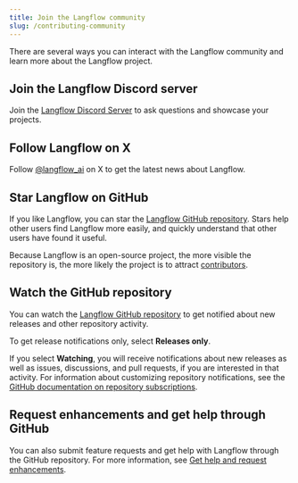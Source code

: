 ```yaml
---
title: Join the Langflow community
slug: /contributing-community
---
```


There are several ways you can interact with the Langflow community and learn more about the Langflow project.

## Join the Langflow Discord server

Join the [Langflow Discord Server](https://discord.gg/EqksyE2EX9) to ask questions and showcase your projects.

## Follow Langflow on X

Follow [@langflow_ai](https://twitter.com/langflow_ai) on X to get the latest news about Langflow.

## Star Langflow on GitHub

If you like Langflow, you can star the [Langflow GitHub repository](https://github.com/langflow-ai/langflow).
Stars help other users find Langflow more easily, and quickly understand that other users have found it useful.

Because Langflow is an open-source project, the more visible the repository is, the more likely the project is to attract [contributors](/contributing-how-to-contribute).

## Watch the GitHub repository

You can watch the [Langflow GitHub repository](https://github.com/langflow-ai/langflow) to get notified about new releases and other repository activity.

To get release notifications only, select **Releases only**.

If you select **Watching**, you will receive notifications about new releases as well as issues, discussions, and pull requests, if you are interested in that activity.
For information about customizing repository notifications, see the [GitHub documentation on repository subscriptions](https://docs.github.com/en/account-and-profile/managing-subscriptions-and-notifications-on-github/managing-subscriptions-for-activity-on-github/viewing-your-subscriptions).

## Request enhancements and get help through GitHub

You can also submit feature requests and get help with Langflow through the GitHub repository.
For more information, see [Get help and request enhancements](/contributing-github-issues).